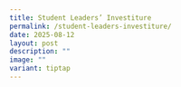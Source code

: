 ```yaml
---
title: Student Leaders’ Investiture
permalink: /student-leaders-investiture/
date: 2025-08-12
layout: post
description: ""
image: ""
variant: tiptap
---
```

